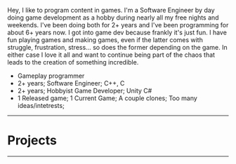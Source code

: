 Hey, I like to program content in games. I'm a Software Engineer by day doing game development as a hobby during nearly all my free nights and weekends.  I've been doing both for 2+ years and I've been programming for about 6+ years now. I got into game dev because frankly it's just fun. I have fun playing games and making games, even if the latter comes with struggle, frustration, stress…  so does the former depending on the game. In either case I love it all and want to continue being part of the chaos that leads to the creation of something incredible. 

- Gameplay programmer 
- 2+ years; Software Engineer; C++, C
- 2+ years; Hobbyist Game Developer; Unity C# 
- 1 Released game; 1 Current Game; A couple clones; Too many ideas/intetrests;
<!-- - Played around with LibGDX, Contruct 2; -->

---

# Projects

***
